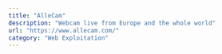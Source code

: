 ```yaml
---
title: "AlleCam"
description: "Webcam live from Europe and the whole world"
url: "https://www.allecam.com/"
category: "Web Exploitation"
---
```

